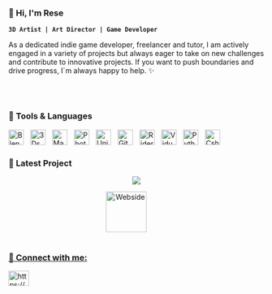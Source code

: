 ### :octopus: Hi, I'm Rese 

<!-- https://gist.github.com/rxaviers/7360908 -- for emoji images -->

**`3D Artist | Art Director | Game Developer`**

As a dedicated indie game developer, freelancer and tutor, I am actively engaged in a variety of projects but always eager to take on new challenges and contribute to innovative projects. If you want to push boundaries and drive progress, I´m always happy to help. :sparkles:

<br />

#
### 🧰 Tools & Languages

<!-- https://devicon.dev/ -- for SVG images -->

<img align="left" alt="Blender" width="30px" style="padding-right:10px;" src="https://cdn.jsdelivr.net/gh/devicons/devicon@latest/icons/blender/blender-original.svg" />          
<img align="left" alt="3Ds Max" width="30px" style="padding-right:10px;" src="https://cdn.jsdelivr.net/gh/devicons/devicon@latest/icons/threedsmax/threedsmax-original.svg" />
<img align="left" alt="Maya" width="30px" style="padding-right:10px;" src="https://cdn.jsdelivr.net/gh/devicons/devicon@latest/icons/maya/maya-original.svg" />
<img align="left" alt="Photoshop" width="30px" style="padding-right:10px;" src="https://cdn.jsdelivr.net/gh/devicons/devicon@latest/icons/photoshop/photoshop-original.svg" />
<img align="left" alt="Unity" width="30px" style="padding-right:10px;" src="https://cdn.jsdelivr.net/gh/devicons/devicon@latest/icons/unity/unity-original.svg" />
<img align="left" alt="Git" width="30px" style="padding-right:10px;" src="https://cdn.jsdelivr.net/gh/devicons/devicon/icons/git/git-original.svg" />
<img align="left" alt="Rider" width="30px" style="padding-right:10px;" src="https://cdn.jsdelivr.net/gh/devicons/devicon@latest/icons/rider/rider-original.svg" />
<img align="left" alt="VidualStudio" width="30px" style="padding-right:10px;" src="https://cdn.jsdelivr.net/gh/devicons/devicon@latest/icons/visualstudio/visualstudio-original.svg" />

<img align="left" alt="Python" width="30px" style="padding-right:10px;" src="https://cdn.jsdelivr.net/gh/devicons/devicon/icons/python/python-plain.svg" />
<img align="left" alt="Csharp" width="30px" style="padding-right:10px;" src="https://cdn.jsdelivr.net/gh/devicons/devicon@latest/icons/csharp/csharp-original.svg" />
                 
<br />

#
### :purple_heart: Latest Project

<!-- Image -->
<p align="center">
  <img src="https://fermi-paradox.com/assets/banner-216c68d4.svg" /></a>

<!-- Buttons -->
<p align="center">
  
  <a href="https://fermi-paradox.com/">
    <img alt="Webside" width="80px" style="padding-right:40px;" src="https://fermi-paradox.com/assets/anomalylogo-137631e8.png" /> 
  

<br />
    
#

###  :dancers: Connect with me:

<p align="left">
<a href="https://linkedin.com/in/https://www.linkedin.com/in/theresaschlag/" target="blank"><img align="center" src="https://raw.githubusercontent.com/rahuldkjain/github-profile-readme-generator/master/src/images/icons/Social/linked-in-alt.svg" alt="https://www.linkedin.com/in/theresaschlag/" height="30" width="40" /></a>
  
</p>
